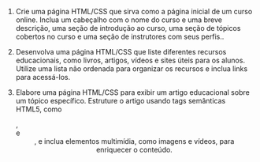 1) Crie uma página HTML/CSS que sirva como a página inicial de um curso online. Inclua um cabeçalho com o nome do curso e uma breve descrição, uma seção de introdução ao curso, uma seção de tópicos cobertos no curso e uma seção de instrutores com seus perfis..

2) Desenvolva uma página HTML/CSS que liste diferentes recursos educacionais, como livros, artigos, vídeos e sites úteis para os alunos. Utilize uma lista não ordenada para organizar os recursos e inclua links para acessá-los.

3) Elabore uma página HTML/CSS para exibir um artigo educacional sobre um tópico específico. Estruture o artigo usando tags semânticas HTML5, como <article>, <section> e <header>, e inclua elementos multimídia, como imagens e vídeos, para enriquecer o conteúdo.
